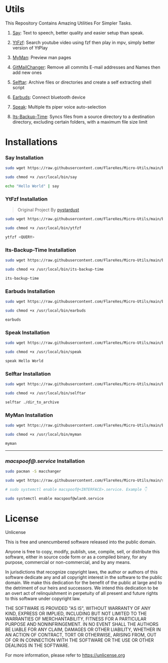 # Utils
This Repository Contains Amazing Utilities For Simpler Tasks.

1. [Say](https://github.com/FlareXes/Micro-Utils/blob/main/bin/say): Text to speech, better quality and easier setup than speak.

2. [YtFzf](https://github.com/FlareXes/Micro-Utils/blob/main/bin/ytfzf): Search youtube video using fzf then play in mpv, simply better version of YtPlay

3. [MyMan](https://github.com/FlareXes/Micro-Utils/blob/main/bin/myman): Preview man pages

4. [GitMailChanger](https://github.com/FlareXes/Micro-Utils/blob/main/bin/gitmailchanger): Remove all commits E-mail addresses and Names then add new ones

5. [Selftar](https://github.com/FlareXes/Micro-Utils/blob/main/bin/selftar): Archive files or directories and create a self extracting shell script

6.  [Earbuds](https://github.com/FlareXes/Micro-Utils/blob/main/bin/earbuds): Connect bluetooth device

7.  [Speak](https://github.com/FlareXes/Micro-Utils/blob/main/bin/speak): Multiple tts piper voice auto-selection

8.  [Its-Backup-Time](https://github.com/FlareXes/Micro-Utils/blob/main/bin/its-backup-time): Syncs files from a source directory to a destination directory, excluding certain folders, with a maximum file size limit

# Installations

### Say Installation

```bash
sudo wget https://raw.githubusercontent.com/FlareXes/Micro-Utils/main/bin/say -O /usr/local/bin/say

sudo chmod +x /usr/local/bin/say

echo "Hello World" | say
```

### YtFzf Installation

> Original Project By [pystardust](https://github.com/pystardust/ytfzf)

```bash
sudo wget https://raw.githubusercontent.com/FlareXes/Micro-Utils/main/bin/ytfzf -O /usr/local/bin/ytfzf

sudo chmod +x /usr/local/bin/ytfzf

ytfzf <QUERY>
```

### Its-Backup-Time Installation

```bash
sudo wget https://raw.githubusercontent.com/FlareXes/Micro-Utils/main/bin/its-backup-time -O /usr/local/bin/its-backup-time

sudo chmod +x /usr/local/bin/its-backup-time

its-backup-time
```

### Earbuds Installation

```bash
sudo wget https://raw.githubusercontent.com/FlareXes/Micro-Utils/main/bin/earbuds -O /usr/local/bin/earbuds

sudo chmod +x /usr/local/bin/earbuds

earbuds
```

### Speak Installation

```bash
sudo wget https://raw.githubusercontent.com/FlareXes/Micro-Utils/main/bin/speak -O /usr/local/bin/speak

sudo chmod +x /usr/local/bin/speak

speak Hello World
```

### Selftar Installation

```bash
sudo wget https://raw.githubusercontent.com/FlareXes/Micro-Utils/main/bin/selftar -O /usr/local/bin/selftar

sudo chmod +x /usr/local/bin/selftar

selftar ./dir_to_archive
```

### MyMan Installation

```bash
sudo wget https://raw.githubusercontent.com/FlareXes/Micro-Utils/main/bin/myman -O /usr/local/bin/myman

sudo chmod +x /usr/local/bin/myman

myman
```

---

### ***macspoof@.service*** Installation

```bash
sudo pacman -S macchanger

sudo wget https://raw.githubusercontent.com/FlareXes/Micro-Utils/main/systemd-unit/macspoof@.service -O /etc/systemd/system/macspoof@.service

# sudo systemctl enable macspoof@<INTERFACE>.service. Example 👇

sudo systemctl enable macspoof@wlan0.service
```


# License
Unlicense

This is free and unencumbered software released into the public domain.

Anyone is free to copy, modify, publish, use, compile, sell, or
distribute this software, either in source code form or as a compiled
binary, for any purpose, commercial or non-commercial, and by any
means.

In jurisdictions that recognize copyright laws, the author or authors
of this software dedicate any and all copyright interest in the
software to the public domain. We make this dedication for the benefit
of the public at large and to the detriment of our heirs and
successors. We intend this dedication to be an overt act of
relinquishment in perpetuity of all present and future rights to this
software under copyright law.

THE SOFTWARE IS PROVIDED "AS IS", WITHOUT WARRANTY OF ANY KIND,
EXPRESS OR IMPLIED, INCLUDING BUT NOT LIMITED TO THE WARRANTIES OF
MERCHANTABILITY, FITNESS FOR A PARTICULAR PURPOSE AND NONINFRINGEMENT.
IN NO EVENT SHALL THE AUTHORS BE LIABLE FOR ANY CLAIM, DAMAGES OR
OTHER LIABILITY, WHETHER IN AN ACTION OF CONTRACT, TORT OR OTHERWISE,
ARISING FROM, OUT OF OR IN CONNECTION WITH THE SOFTWARE OR THE USE OR
OTHER DEALINGS IN THE SOFTWARE.

For more information, please refer to <https://unlicense.org>
